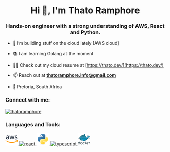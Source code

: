 <h1 align="center">Hi 👋, I'm Thato Ramphore</h1>
<h3 align="center">Hands-on engineer with a strong understanding of AWS, React and Python.</h3>


- 🌱 I’m building stuff on the cloud lately [AWS cloud]

- 📚 I am learning Golang at the moment

- 👨‍💻 Check out my cloud resume at [https://thato.dev/](https://thato.dev/)

- 📫 Reach out at **thatoramphore.info@gmail.com**

- 📍 Pretoria, South Africa

<h3 align="left">Connect with me:</h3>
<p align="left">
<a href="https://linkedin.com/in/thatoramphore" target="_blank"><img align="center" src="https://raw.githubusercontent.com/rahuldkjain/github-profile-readme-generator/master/src/images/icons/Social/linked-in-alt.svg" alt="thatoramphore" height="30" width="40" /></a>
</p>

<h3 align="left">Languages and Tools:</h3>
<p align="left"> 
  <a href="https://aws.amazon.com/" target="_blank">
    <img src="https://raw.githubusercontent.com/devicons/devicon/master/icons/amazonwebservices/amazonwebservices-original-wordmark.svg" alt="html5" width="40" height="40"/>
  </a> 
  <span></span>
  <a href="https://react.dev/" target="_blank">
  <img src="https://cdn.worldvectorlogo.com/logos/react-2.svg" alt="react" width="40" height="40"/> 
  </a>
  <span></span>
  <a href="https://www.python.org/" target="_blank">
  <img src="https://raw.githubusercontent.com/devicons/devicon/master/icons/python/python-original.svg" alt="html5" width="40" height="40"/>
  </a>
  <span></span>
  <a href="https://www.typescriptlang.org/" target="_blank">
  <img src="https://www.vectorlogo.zone/logos/typescriptlang/typescriptlang-icon.svg" alt="typescript" width="40" height="40"/> 
  </a>
  <span></span>
  <a href="https://www.docker.com/" target="_blank">
  <img src="https://raw.githubusercontent.com/devicons/devicon/master/icons/docker/docker-original-wordmark.svg" alt="html5" width="40" height="40"/> 
  </a>
</p>
          


